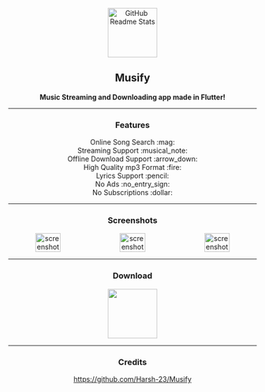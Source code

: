 <p align="center">
 <img width="100px" src="https://telegra.ph/file/ceab212e2a6cb5c0ea087.png" align="center" alt="GitHub Readme Stats" />
 <h2 align="center"><b>Musify</b></h2>
 <p align="center"><b>Music Streaming and Downloading app made in Flutter!</b></p>
</p>

---

  <h3 align="center">Features</h3>
  <p align="center">
    Online Song Search :mag:<br>
    Streaming Support :musical_note:<br>
    Offline Download Support :arrow_down:<br>
    High Quality mp3 Format :fire:<br>
  	Lyrics Support :pencil:<br>
    No Ads :no_entry_sign:<br>
    No Subscriptions :dollar:<br>
 

---

<h3 align="center">Screenshots</h3>

<div align="center" style="width:100%;display:flex;justify-content:space-between;">
<img width="32%" src="https://user-images.githubusercontent.com/79704324/160352000-4d20546e-4d33-4bed-953b-938645abfb9b.jpg" align="center" alt="screenshot" />
<img width="32%" src="https://user-images.githubusercontent.com/79704324/160352017-f88597b7-0e07-4890-b0a7-0339ee426650.jpg" align="center" alt="screenshot" />
<img width="32%" src="https://user-images.githubusercontent.com/79704324/160352032-604694da-46d6-4b8b-9158-d3280c5b2e81.jpg" align="center" alt="screenshot" />
</div>

---

  <h3 align="center">Download</h3>
  <p align="center" ><a href="https://github.com/gokadzev/Musify/releases" rel="GitHub Releases"><img width="100" height="100" src="https://telegra.ph/file/21bb2cc648561f192cea4.png"></a></p>


---
  <h3 align="center">Credits</h3>
   <p align="center" ><a href="https://github.com/Harsh-23/Musify">https://github.com/Harsh-23/Musify</a></p>

